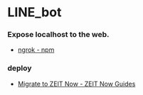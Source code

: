 # LINE_bot

### Expose localhost to the web.
* [ngrok - npm](https://www.npmjs.com/package/ngrok)

### deploy
* [Migrate to ZEIT Now - ZEIT Now Guides](https://zeit.co/guides/migrate-to-zeit-now/)